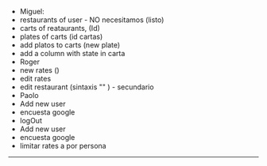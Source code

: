 - Miguel:
 - restaurants of user - NO necesitamos    (listo)
 - carts of reataurants, (Id)
 - plates of carts (id cartas)
 - add platos to carts (new plate)
 - add a column  with state in carta
- Roger
 - new rates ()
 - edit rates
 - edit restaurant (sintaxis "" ) - secundario
- Paolo
- Add new user 
- encuesta google
- logOut
 - Add new user 
 - encuesta google
 - limitar rates a  por persona
-----------------------------------------

